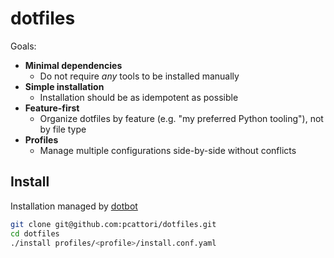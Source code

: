 # dotfiles

Goals:

- **Minimal dependencies**
  - Do not require _any_ tools to be installed manually
- **Simple installation**
  - Installation should be as idempotent as possible
- **Feature-first**
  - Organize dotfiles by feature (e.g. "my preferred Python tooling"), not by file type
- **Profiles**
  - Manage multiple configurations side-by-side without conflicts

## Install

Installation managed by [dotbot](https://github.com/anishathalye/dotbot)

```sh
git clone git@github.com:pcattori/dotfiles.git
cd dotfiles
./install profiles/<profile>/install.conf.yaml
```
